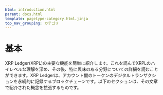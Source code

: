 ```yaml
---
html: introduction.html
parent: docs.html
template: pagetype-category.html.jinja
top_nav_grouping: カテゴリ
---
```

# 基本

XRP Ledger(XRPL)の主要な機能を簡単に紹介します。これを読んでXRPLのハイレベルな理解を深め、その後、特に興味のある分野についての詳細を読むことができます。XRP Ledgerは、アカウント間のトークンのデジタルトランザクションを永続的に記録するブロックチェーンです。以下のセクションは、その文章で紹介された概念を拡張するものです。
